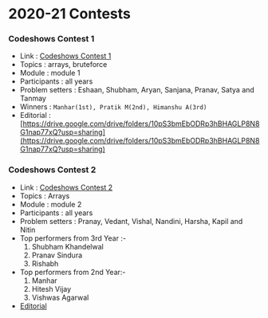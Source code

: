 # 2020-21 Contests

### Codeshows Contest 1 
* Link : [Codeshows Contest 1](https://www.hackerearth.com/challenges/college/practiceTest-1/) 
* Topics : arrays, bruteforce
* Module : module 1
* Participants : all years
* Problem setters : Eshaan, Shubham, Aryan, Sanjana, Pranav, Satya and Tanmay
* Winners : ``` Manhar(1st), Pratik M(2nd), Himanshu A(3rd) ```
* Editorial : [https://drive.google.com/drive/folders/10pS3bmEbODRp3hBHAGLP8N8G1nap77xQ?usp=sharing](https://drive.google.com/drive/folders/10pS3bmEbODRp3hBHAGLP8N8G1nap77xQ?usp=sharing)

### Codeshows Contest 2
* Link : [Codeshows Contest 2](https://www.hackerearth.com/challenges/college/codeshows_round_2/) 
* Topics : Arrays
* Module : module 2
* Participants : all years
* Problem setters : Pranay, Vedant, Vishal, Nandini, Harsha, Kapil and Nitin
* Top performers from 3rd Year :-
    1. Shubham Khandelwal
    2. Pranav Sindura
    3. Rishabh
* Top performers from 2nd Year:- 
    1. Manhar
    2. Hitesh Vijay
    3. Vishwas Agarwal
* [Editorial](https://github.com/vedant3620/Codeshows-Round-2)
